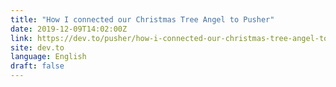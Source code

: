 ```yaml
---
title: "How I connected our Christmas Tree Angel to Pusher"
date: 2019-12-09T14:02:00Z
link: https://dev.to/pusher/how-i-connected-our-christmas-tree-angel-to-pusher-40jn?utm_medium=RSS&utm_source=news.12bit.vn
site: dev.to
language: English
draft: false
---
```

